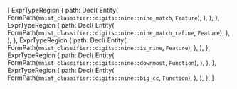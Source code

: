 [
    ExprTypeRegion {
        path: Decl(
            Entity(
                FormPath(`mnist_classifier::digits::nine::nine_match`, `Feature`),
            ),
        ),
    },
    ExprTypeRegion {
        path: Decl(
            Entity(
                FormPath(`mnist_classifier::digits::nine::nine_match_refine`, `Feature`),
            ),
        ),
    },
    ExprTypeRegion {
        path: Decl(
            Entity(
                FormPath(`mnist_classifier::digits::nine::is_nine`, `Feature`),
            ),
        ),
    },
    ExprTypeRegion {
        path: Decl(
            Entity(
                FormPath(`mnist_classifier::digits::nine::downmost`, `Function`),
            ),
        ),
    },
    ExprTypeRegion {
        path: Decl(
            Entity(
                FormPath(`mnist_classifier::digits::nine::big_cc`, `Function`),
            ),
        ),
    },
]